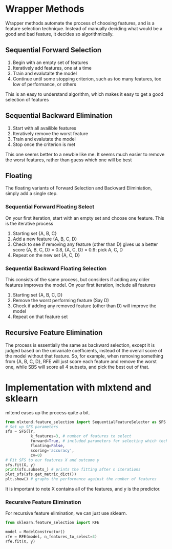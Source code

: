 # Wrapper Methods
Wrapper methods automate the process of choosing features, and is a feature selection technique. Instead of manually deciding what would be a good and bad feature, it decides so algorithmically. 
## Sequential Forward Selection
1. Begin with an empty set of features
2. Iteratively add features, one at a time
3. Train and evalutalte the model
4. Continue until some stopping criterion, such as too many features, too low of performance, or others

This is an easy to understand algorithm, which makes it easy to get a good selection of features

## Sequential Backward Elimination
1. Start with all availible features
2. Iteratively remove the worst feature
3. Train and evalutate the model
4. Stop once the criterion is met

This one seems better to a newbie like me. It seems much easier to remove the worst features, rather than guess which one will be best

## Floating
The floating variants of Forward Selection and Backward Eliminiation, simply add a single step. 
### Sequential Forward Floating Select
On your first iteration, start with an empty set and choose one feature. This is the iterative process
1. Starting set {A, B, C}
2. Add a new feature {A, B, C, D}
3. Check to see if removing any feature (other than D) gives us a better score {A, B, C, D} = 0.8, {A, C, D} = 0.9: pick A, C, D
4. Repeat on the new set {A, C, D}
### Sequential Backward Floating Selection
This consists of the same process, but considers if adding any older features improves the model.
On your first iteration, include all features
1. Starting set {A, B, C, D}
2. Remove the worst performing feature (Say D)
3. Check if adding any removed feature (other than D) will improve the model
4. Repeat on that feature set

## Recursive Feature Elimination
The process is essentially the same as backward selection, except it is judged based on the univariate coefficients, instead of the overall score of the model without that feature. So, for example, when removing something from {A, B, C, D}, RFE will just score each feature and remove the worst one, while SBS will score all 4 subsets, and pick the best out of that. 

# Implementation with mlxtend and sklearn
mltend eases up the process quite a bit.
```Python
from mlxtend.feature_selection import SequentialFeatureSelector as SFS
# Set up SFS parameters
sfs = SFS(lr,
           k_features=3, # number of features to select
           forward=True, # included parameters for selecting which technique
           floating=False,
           scoring='accuracy',
           cv=0)
# Fit SFS to our features X and outcome y   
sfs.fit(X, y)
print(sfs.subsets_) # prints the fitting after n iterations
plot_sfs(sfs.get_metric_dict())
plt.show() # graphs the performance against the number of features
```
It is important to note X contains all of the features, and y is the predictor. 
### Recursive Feature Elimination
For recursive feature elimination, we can just use sklearn.
```Python
from sklearn.feature_selection import RFE

model = ModelConstructor()
rfe = RFE(model, n_features_to_select=3)
rfe.fit(X, y)
```


